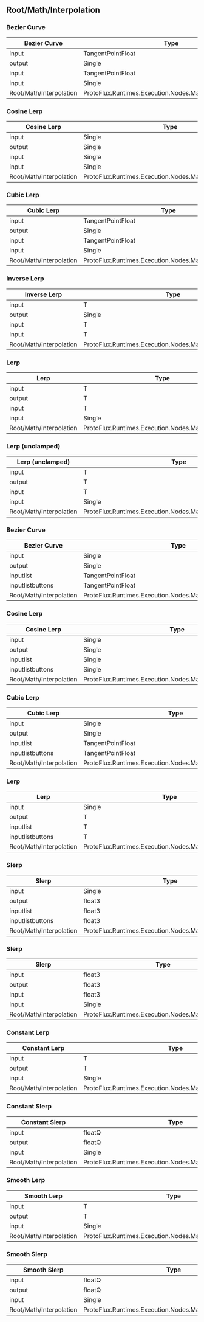 <!-----------------------------------------------------------------------+
 ! This file has been generated using a script. Do not edit it manually. !
 ! Edit the individual node pages instead.                               !
 +----------------------------------------------------------------------->

## Root/Math/Interpolation

### Bezier Curve

<!-- embed:start:ProtoFlux.Runtimes.Execution.Nodes.Math.BezierCurve_Float -->
<!-- ProtofluxNode:start -->
| Bezier Curve | Type | Label |
| --- | ---- | ----- |
| input | TangentPointFloat | From |
| output | Single | * |
| input | TangentPointFloat | To |
| input | Single | Lerp |
| Root/Math/Interpolation | ProtoFlux.Runtimes.Execution.Nodes.Math.BezierCurve_Float |  |
<!-- ProtofluxNode:end -->
<!-- embed:end:ProtoFlux.Runtimes.Execution.Nodes.Math.BezierCurve_Float -->


### Cosine Lerp

<!-- embed:start:ProtoFlux.Runtimes.Execution.Nodes.Math.CosineLerp_Float -->
<!-- ProtofluxNode:start -->
| Cosine Lerp | Type | Label |
| --- | ---- | ----- |
| input | Single | A |
| output | Single | * |
| input | Single | B |
| input | Single | Lerp |
| Root/Math/Interpolation | ProtoFlux.Runtimes.Execution.Nodes.Math.CosineLerp_Float |  |
<!-- ProtofluxNode:end -->
<!-- embed:end:ProtoFlux.Runtimes.Execution.Nodes.Math.CosineLerp_Float -->


### Cubic Lerp

<!-- embed:start:ProtoFlux.Runtimes.Execution.Nodes.Math.CubicLerp_Float -->
<!-- ProtofluxNode:start -->
| Cubic Lerp | Type | Label |
| --- | ---- | ----- |
| input | TangentPointFloat | From |
| output | Single | * |
| input | TangentPointFloat | To |
| input | Single | Lerp |
| Root/Math/Interpolation | ProtoFlux.Runtimes.Execution.Nodes.Math.CubicLerp_Float |  |
<!-- ProtofluxNode:end -->
<!-- embed:end:ProtoFlux.Runtimes.Execution.Nodes.Math.CubicLerp_Float -->


### Inverse Lerp

<!-- embed:start:ProtoFlux.Runtimes.Execution.Nodes.Math.ValueInverseLerp\`1 -->
<!-- ProtofluxNode:start -->
| Inverse Lerp | Type | Label |
| --- | ---- | ----- |
| input | T | From |
| output | Single | * |
| input | T | To |
| input | T | Value |
| Root/Math/Interpolation | ProtoFlux.Runtimes.Execution.Nodes.Math.ValueInverseLerp\`1 |  |
<!-- ProtofluxNode:end -->
<!-- embed:end:ProtoFlux.Runtimes.Execution.Nodes.Math.ValueInverseLerp\`1 -->


### Lerp

<!-- embed:start:ProtoFlux.Runtimes.Execution.Nodes.Math.ValueLerp\`1 -->
<!-- ProtofluxNode:start -->
| Lerp | Type | Label |
| --- | ---- | ----- |
| input | T | From |
| output | T | * |
| input | T | To |
| input | Single | Lerp |
| Root/Math/Interpolation | ProtoFlux.Runtimes.Execution.Nodes.Math.ValueLerp\`1 |  |
<!-- ProtofluxNode:end -->
<!-- embed:end:ProtoFlux.Runtimes.Execution.Nodes.Math.ValueLerp\`1 -->


### Lerp (unclamped)

<!-- embed:start:ProtoFlux.Runtimes.Execution.Nodes.Math.ValueLerpUnclamped\`1 -->
<!-- ProtofluxNode:start -->
| Lerp (unclamped) | Type | Label |
| --- | ---- | ----- |
| input | T | From |
| output | T | * |
| input | T | To |
| input | Single | Lerp |
| Root/Math/Interpolation | ProtoFlux.Runtimes.Execution.Nodes.Math.ValueLerpUnclamped\`1 |  |
<!-- ProtofluxNode:end -->
<!-- embed:end:ProtoFlux.Runtimes.Execution.Nodes.Math.ValueLerpUnclamped\`1 -->


### Bezier Curve

<!-- embed:start:ProtoFlux.Runtimes.Execution.Nodes.Math.MultiBezierCurve_Float -->
<!-- ProtofluxNode:start -->
| Bezier Curve | Type | Label |
| --- | ---- | ----- |
| input | Single | Lerp |
| output | Single | * |
| inputlist | TangentPointFloat | Operands |
| inputlistbuttons | TangentPointFloat | Operands |
| Root/Math/Interpolation | ProtoFlux.Runtimes.Execution.Nodes.Math.MultiBezierCurve_Float |  |
<!-- ProtofluxNode:end -->
<!-- embed:end:ProtoFlux.Runtimes.Execution.Nodes.Math.MultiBezierCurve_Float -->


### Cosine Lerp

<!-- embed:start:ProtoFlux.Runtimes.Execution.Nodes.Math.MultiCosineLerp_Float -->
<!-- ProtofluxNode:start -->
| Cosine Lerp | Type | Label |
| --- | ---- | ----- |
| input | Single | Lerp |
| output | Single | * |
| inputlist | Single | Operands |
| inputlistbuttons | Single | Operands |
| Root/Math/Interpolation | ProtoFlux.Runtimes.Execution.Nodes.Math.MultiCosineLerp_Float |  |
<!-- ProtofluxNode:end -->
<!-- embed:end:ProtoFlux.Runtimes.Execution.Nodes.Math.MultiCosineLerp_Float -->


### Cubic Lerp

<!-- embed:start:ProtoFlux.Runtimes.Execution.Nodes.Math.MultiCubicLerp_Float -->
<!-- ProtofluxNode:start -->
| Cubic Lerp | Type | Label |
| --- | ---- | ----- |
| input | Single | Lerp |
| output | Single | * |
| inputlist | TangentPointFloat | Operands |
| inputlistbuttons | TangentPointFloat | Operands |
| Root/Math/Interpolation | ProtoFlux.Runtimes.Execution.Nodes.Math.MultiCubicLerp_Float |  |
<!-- ProtofluxNode:end -->
<!-- embed:end:ProtoFlux.Runtimes.Execution.Nodes.Math.MultiCubicLerp_Float -->


### Lerp

<!-- embed:start:ProtoFlux.Runtimes.Execution.Nodes.Math.ValueMultiLerp\`1 -->
<!-- ProtofluxNode:start -->
| Lerp | Type | Label |
| --- | ---- | ----- |
| input | Single | Lerp |
| output | T | * |
| inputlist | T | Operands |
| inputlistbuttons | T | Operands |
| Root/Math/Interpolation | ProtoFlux.Runtimes.Execution.Nodes.Math.ValueMultiLerp\`1 |  |
<!-- ProtofluxNode:end -->
<!-- embed:end:ProtoFlux.Runtimes.Execution.Nodes.Math.ValueMultiLerp\`1 -->


### Slerp

<!-- embed:start:ProtoFlux.Runtimes.Execution.Nodes.Math.MultiSlerp_Float3 -->
<!-- ProtofluxNode:start -->
| Slerp | Type | Label |
| --- | ---- | ----- |
| input | Single | Lerp |
| output | float3 | * |
| inputlist | float3 | Operands |
| inputlistbuttons | float3 | Operands |
| Root/Math/Interpolation | ProtoFlux.Runtimes.Execution.Nodes.Math.MultiSlerp_Float3 |  |
<!-- ProtofluxNode:end -->
<!-- embed:end:ProtoFlux.Runtimes.Execution.Nodes.Math.MultiSlerp_Float3 -->


### Slerp

<!-- embed:start:ProtoFlux.Runtimes.Execution.Nodes.Math.Slerp_Float3 -->
<!-- ProtofluxNode:start -->
| Slerp | Type | Label |
| --- | ---- | ----- |
| input | float3 | From |
| output | float3 | * |
| input | float3 | To |
| input | Single | Lerp |
| Root/Math/Interpolation | ProtoFlux.Runtimes.Execution.Nodes.Math.Slerp_Float3 |  |
<!-- ProtofluxNode:end -->
<!-- embed:end:ProtoFlux.Runtimes.Execution.Nodes.Math.Slerp_Float3 -->


### Constant Lerp

<!-- embed:start:ProtoFlux.Runtimes.Execution.Nodes.Math.ValueConstantLerp\`1 -->
<!-- ProtofluxNode:start -->
| Constant Lerp | Type | Label |
| --- | ---- | ----- |
| input | T | Input |
| output | T | * |
| input | Single | Speed |
| Root/Math/Interpolation | ProtoFlux.Runtimes.Execution.Nodes.Math.ValueConstantLerp\`1 |  |
<!-- ProtofluxNode:end -->
<!-- embed:end:ProtoFlux.Runtimes.Execution.Nodes.Math.ValueConstantLerp\`1 -->


### Constant Slerp

<!-- embed:start:ProtoFlux.Runtimes.Execution.Nodes.Math.ConstantSlerp_floatQ -->
<!-- ProtofluxNode:start -->
| Constant Slerp | Type | Label |
| --- | ---- | ----- |
| input | floatQ | Input |
| output | floatQ | * |
| input | Single | Speed |
| Root/Math/Interpolation | ProtoFlux.Runtimes.Execution.Nodes.Math.ConstantSlerp_floatQ |  |
<!-- ProtofluxNode:end -->
<!-- embed:end:ProtoFlux.Runtimes.Execution.Nodes.Math.ConstantSlerp_floatQ -->


### Smooth Lerp

<!-- embed:start:ProtoFlux.Runtimes.Execution.Nodes.Math.ValueSmoothLerp\`1 -->
<!-- ProtofluxNode:start -->
| Smooth Lerp | Type | Label |
| --- | ---- | ----- |
| input | T | Input |
| output | T | * |
| input | Single | Speed |
| Root/Math/Interpolation | ProtoFlux.Runtimes.Execution.Nodes.Math.ValueSmoothLerp\`1 |  |
<!-- ProtofluxNode:end -->
<!-- embed:end:ProtoFlux.Runtimes.Execution.Nodes.Math.ValueSmoothLerp\`1 -->


### Smooth Slerp

<!-- embed:start:ProtoFlux.Runtimes.Execution.Nodes.Math.SmoothSlerp_floatQ -->
<!-- ProtofluxNode:start -->
| Smooth Slerp | Type | Label |
| --- | ---- | ----- |
| input | floatQ | Input |
| output | floatQ | * |
| input | Single | Speed |
| Root/Math/Interpolation | ProtoFlux.Runtimes.Execution.Nodes.Math.SmoothSlerp_floatQ |  |
<!-- ProtofluxNode:end -->
<!-- embed:end:ProtoFlux.Runtimes.Execution.Nodes.Math.SmoothSlerp_floatQ -->


